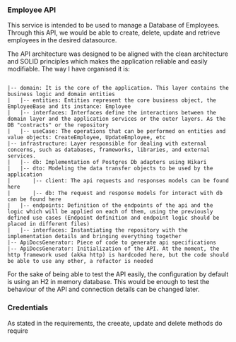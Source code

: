 ### Employee API
This service is intended to be used to manage a Database of Employees. Through this API, 
we would be able to create, delete, update and retrieve employees in the desired datasource.

The API architecture was designed to be aligned with the clean architecture and SOLID principles 
which makes the application reliable and easily modifiable. The way I have organised it is:
<pre><code>
|-- domain: It is the core of the application. This layer contains the business logic and domain entities
|   |-- entities: Entities represent the core business object, the EmployeeBase and its instance: Employee 
|   |-- interfaces: Interfaces define the interactions between the domain layer and the application services or the outer layers. As the DB "contracts" or the repository
|   |-- useCase: The operations that can be performed on entities and value objects: CreateEmployee, UpdateEmployee, etc
|-- infrastructure: Layer responsible for dealing with external concerns, such as databases, frameworks, libraries, and external services.
|   |-- db: Implementation of Postgres Db adapters using Hikari
|   |-- dto: Modeling the data transfer objects to be used by the application
|       |-- client: The api requests and responses models can be found here
|       |-- db: The request and response models for interact with db can be found here
|   |-- endpoints: Definition of the endpoints of the api and the logic which will be applied on each of them, using the previously defined use cases (Endpoint definition and endpoint logic should be placed in different files) 
|   |-- interfaces: Instantiating the repository with the implementation details and bringing everything together
|-- ApiDocsGenerator: Piece of code to generate api specifications
|-- ApiDocsGenerator: Initialization of the API. At the moment, the http framework used (akka http) is hardcoded here, but the code should be able to use any other, a refactor is needed
</code></pre>

For the sake of being able to test the API easily, the configuration by default is using an H2 
in memory database. This would be enough to test the behaviour of the API and connection 
details can be changed later.

### Credentials

As stated in the requirements, the creeate, update and delete methods do require